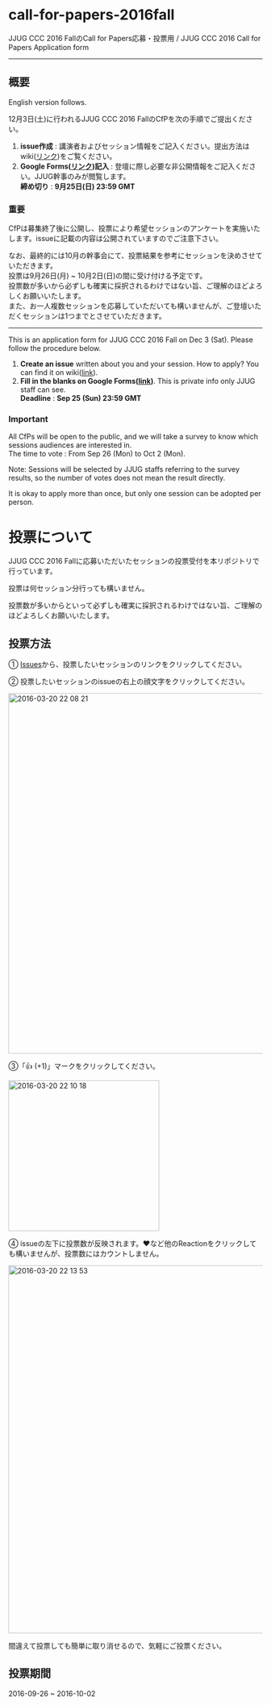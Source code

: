# call-for-papers-2016fall
JJUG CCC 2016 FallのCall for Papers応募・投票用 / JJUG CCC 2016 Call for Papers Application form

---

## 概要
English version follows.  

12月3日(土)に行われるJJUG CCC 2016 FallのCfPを次の手順でご提出ください。  

1. **issue作成** : 講演者およびセッション情報をご記入ください。提出方法はwiki([リンク](https://github.com/jjug-ccc/call-for-paper-2016fall/wiki/%E5%BF%9C%E5%8B%9F%E6%96%B9%E6%B3%95---How-to-apply))をご覧ください。  
1. **Google Forms([リンク](https://docs.google.com/forms/d/e/1FAIpQLSfUlp3rSovSfP6UHem8detnFoyf85WUdVJ-VSPl1uQ33BCf8Q/viewform))記入** : 登壇に際し必要な非公開情報をご記入ください。JJUG幹事のみが閲覧します。   
**締め切り** : **9月25日(日) 23:59 GMT**  

### 重要  
CfPは募集終了後に公開し、投票により希望セッションのアンケートを実施いたします。issueに記載の内容は公開されていますのでご注意下さい。  

なお、最終的には10月の幹事会にて、投票結果を参考にセッションを決めさせていただきます。  
投票は9月26日(月) ~ 10月2日(日)の間に受け付ける予定です。  
投票数が多いから必ずしも確実に採択されるわけではない旨、ご理解のほどよろしくお願いいたします。  
また、お一人複数セッションを応募していただいても構いませんが、ご登壇いただくセッションは1つまでとさせていただきます。  

---

This is an application form for JJUG CCC 2016 Fall on Dec 3 (Sat). Please follow the procedure below.   

1. **Create an issue** written about you and your session. How to apply? You can find it on wiki([link](https://github.com/jjug-ccc/call-for-paper-2016fall/wiki/%E5%BF%9C%E5%8B%9F%E6%96%B9%E6%B3%95---How-to-apply)).  
1. **Fill in the blanks on Google Forms([link](https://docs.google.com/forms/d/e/1FAIpQLSfUlp3rSovSfP6UHem8detnFoyf85WUdVJ-VSPl1uQ33BCf8Q/viewform))**. This is private info only JJUG staff can see.   
**Deadline** : **Sep 25 (Sun) 23:59 GMT**  

### Important

All CfPs will be open to the public, and we will take a survey to know which sessions audiences are interested in.  
The time to vote : From Sep 26 (Mon) to Oct 2 (Mon).  

Note: Sessions will be selected by JJUG staffs referring to the survey results, so the number of votes does not mean the result directly.

It is okay to apply more than once, but only one session can be adopted per person.



# 投票について

JJUG CCC 2016 Fallに応募いただいたセッションの投票受付を本リポジトリで行っています。

投票は何セッション分行っても構いません。

投票数が多いからといって必ずしも確実に採択されるわけではない旨、ご理解のほどよろしくお願いいたします。

## 投票方法
① [Issues](https://github.com/jjug-ccc/call-for-paper-2016fall/issues)から、投票したいセッションのリンクをクリックしてください。

② 投票したいセッションのissueの右上の顔文字をクリックしてください。

<img width="715" alt="2016-03-20 22 08 21" src="https://cloud.githubusercontent.com/assets/106908/13904583/19e3eb2a-eee9-11e5-8fae-401b9e7c8ef0.png">

③「👍 (+1)」マークをクリックしてください。


<img width="299" alt="2016-03-20 22 10 18" src="https://cloud.githubusercontent.com/assets/106908/13904584/1b99397a-eee9-11e5-8262-52fda952bc3b.png">

④ issueの左下に投票数が反映されます。❤️など他のReactionをクリックしても構いませんが、投票数にはカウントしません。

<img width="730" alt="2016-03-20 22 13 53" src="https://cloud.githubusercontent.com/assets/106908/13904585/1d85fa8e-eee9-11e5-8d99-847a24f58e8b.png">

間違えて投票しても簡単に取り消せるので、気軽にご投票ください。

## 投票期間

2016-09-26 ~ 2016-10-02
